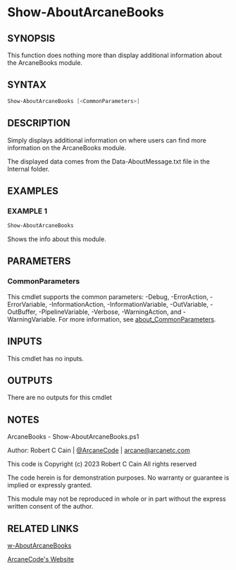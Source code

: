 # Show-AboutArcaneBooks

## SYNOPSIS

This function does nothing more than display additional information about the ArcaneBooks module.

## SYNTAX

```powershell
Show-AboutArcaneBooks [<CommonParameters>]
```

## DESCRIPTION

Simply displays additional information on where users can find more information on the ArcaneBooks module.

The displayed data comes from the Data-AboutMessage.txt file in the Internal folder.

## EXAMPLES

### EXAMPLE 1

```powershell
Show-AboutArcaneBooks
```

Shows the info about this module.

## PARAMETERS

### CommonParameters

This cmdlet supports the common parameters: -Debug, -ErrorAction, -ErrorVariable, -InformationAction, -InformationVariable, -OutVariable, -OutBuffer, -PipelineVariable, -Verbose, -WarningAction, and -WarningVariable. For more information, see [about_CommonParameters](http://go.microsoft.com/fwlink/?LinkID=113216).

## INPUTS

This cmdlet has no inputs.

## OUTPUTS

There are no outputs for this cmdlet

## NOTES

ArcaneBooks - Show-AboutArcaneBooks.ps1

Author: Robert C Cain | [@ArcaneCode](https://twitter.com/arcanecode) | arcane@arcanetc.com

This code is Copyright (c) 2023 Robert C Cain All rights reserved

The code herein is for demonstration purposes.
No warranty or guarantee is implied or expressly granted.

This module may not be reproduced in whole or in part without
the express written consent of the author.

## RELATED LINKS

[w-AboutArcaneBooks](https://github.com/arcanecode/ArcaneBooks/blob/master/Documentation/Show-AboutArcaneBooks.md)

[ArcaneCode's Website](http://arcanecode.me)
